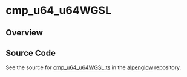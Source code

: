 # cmp_u64_u64WGSL

## Overview





## Source Code

See the source for [cmp_u64_u64WGSL.ts](https://github.com/phetsims/alpenglow/blob/main/js/webgpu/wgsl/math/cmp_u64_u64WGSL.ts) in the [alpenglow](https://github.com/phetsims/alpenglow) repository.

